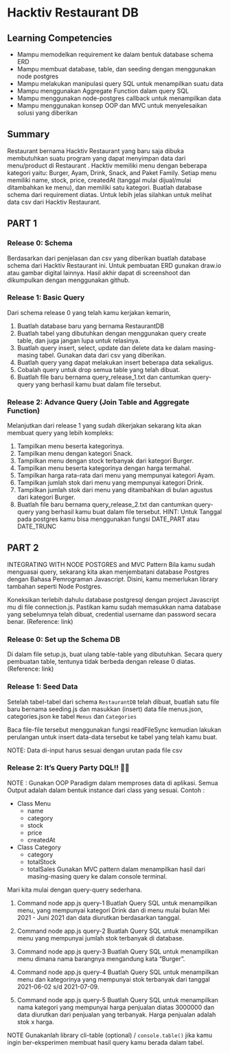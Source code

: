 # Hacktiv Restaurant DB
## Learning Competencies
- Mampu memodelkan requirement ke dalam bentuk database schema ERD
- Mampu membuat database, table, dan seeding dengan menggunakan node postgres
- Mampu melakukan manipulasi query SQL untuk menampilkan suatu data 
- Mampu menggunakan Aggregate Function dalam query SQL
- Mampu menggunakan node-postgres callback untuk menampilkan data
- Mampu menggunakan konsep OOP dan MVC untuk menyelesaikan solusi yang diberikan

## Summary
Restaurant bernama Hacktiv Restaurant yang baru saja dibuka membutuhkan suatu program yang dapat menyimpan data dari menu/product di Restaurant . Hacktiv memiliki menu dengan beberapa kategori yaitu: Burger, Ayam, Drink, Snack, and Paket Family. Setiap menu memiliki name, stock, price, createdAt (tanggal mulai dijual/mulai ditambahkan ke menu), dan memiliki satu kategori. 
Buatlah database schema dari requirement diatas. Untuk lebih jelas silahkan untuk melihat data csv dari Hacktiv Restaurant.

## PART 1
### Release 0: Schema
Berdasarkan dari penjelasan dan csv yang diberikan buatlah database schema dari Hacktiv Restaurant ini. Untuk pembuatan ERD gunakan draw.io atau gambar digital lainnya. Hasil akhir dapat di screenshoot dan dikumpulkan dengan menggunakan github.

### Release 1: Basic Query 
Dari schema release 0 yang telah kamu kerjakan kemarin, 
1. Buatlah database baru yang bernama RestaurantDB
2. Buatlah tabel yang dibutuhkan dengan menggunakan query create table, dan juga jangan lupa untuk relasinya.
3. Buatlah query insert, select, update dan delete data ke dalam masing-masing tabel. Gunakan data dari csv yang diberikan. 
4. Buatlah query yang dapat melakukan insert beberapa data sekaligus.
5. Cobalah query untuk drop semua table yang telah dibuat.
6. Buatlah file baru bernama query_release_1.txt dan cantumkan query-query yang berhasil kamu buat dalam file tersebut.

### Release 2: Advance Query (Join Table  and Aggregate Function)
Melanjutkan dari release 1 yang sudah dikerjakan sekarang kita akan membuat query yang lebih kompleks:  
1. Tampilkan menu beserta kategorinya.
2. Tampilkan menu dengan kategori Snack.
3. Tampilkan menu dengan stock terbanyak dari kategori Burger.
4. Tampilkan menu beserta kategorinya dengan harga termahal.
5. Tampilkan harga rata-rata dari menu yang mempunyai kategori Ayam.
6. Tampilkan jumlah stok dari menu yang mempunyai kategori Drink.
7. Tampilkan jumlah stok dari menu yang ditambahkan di bulan agustus dari kategori Burger.
8. Buatlah file baru bernama query_release_2.txt dan cantumkan query-query yang berhasil kamu buat dalam file tersebut.
HINT: Untuk Tanggal pada postgres kamu bisa menggunakan fungsi DATE_PART atau DATE_TRUNC 


## PART 2
INTEGRATING WITH NODE POSTGRES and MVC Pattern
Bila kamu sudah menguasai query, sekarang kita akan menjembatani database Postgres dengan Bahasa Pemrograman Javascript. Disini, kamu memerlukan library tambahan seperti Node Postgres.
 
Koneksikan terlebih dahulu database postgresql dengan project Javascript mu di file connection.js. Pastikan kamu sudah memasukkan nama database yang sebelumnya telah dibuat, credential username dan password secara benar. (Reference: link)

### Release 0: Set up the Schema DB
Di dalam file setup.js, buat ulang table-table yang dibutuhkan. Secara query pembuatan table, tentunya tidak berbeda dengan release 0 diatas. (Reference: link)

### Release 1: Seed Data
Setelah tabel-tabel dari schema `RestaurantDB` telah dibuat, buatlah satu file baru bernama seeding.js dan masukkan (insert) data file menus.json, categories.json ke tabel `Menus` dan `Categories`

Baca file-file tersebut menggunakan fungsi readFileSync kemudian lakukan perulangan untuk insert data-data tersebut ke tabel yang telah kamu buat.

NOTE: Data di-input harus sesuai dengan urutan pada file csv

### Release 2: It’s Query Party DQL!! 🎉🎉
NOTE : 
Gunakan OOP Paradigm dalam memproses data di aplikasi. Semua Output adalah dalam bentuk instance dari class yang sesuai.
Contoh : 
- Class Menu
    - name
    - category
    - stock
    - price
    - createdAt
- Class Category
    - category
    - totalStock
    - totalSales
Gunakan MVC pattern dalam menampilkan hasil dari masing-masing query ke dalam console terminal.

Mari kita mulai dengan query-query sederhana.
1. Command node app.js query-1
    Buatlah Query SQL untuk menampilkan menu, yang mempunyai kategori Drink dan di menu mulai bulan Mei 2021 - Juni 2021 dan data diurutkan berdasarkan tanggal.

2. Command node app.js query-2
    Buatlah Query SQL untuk menampilkan menu yang mempunyai jumlah stok terbanyak di database.

3. Command node app.js query-3
    Buatlah Query SQL untuk menampilkan menu dimana nama barangnya mengandung kata “Burger”.

4. Command node app.js query-4
    Buatlah Query SQL untuk menampilkan menu dan kategorinya yang mempunyai stok terbanyak dari tanggal 2021-06-02 s/d 2021-07-09.

5. Command node app.js query-5
    Buatlah Query SQL untuk menampilkan nama kategori yang mempunyai harga penjualan diatas 3000000 dan data diurutkan dari penjualan yang terbanyak.
    Harga penjualan adalah stok x harga.

NOTE
Gunakanlah library cli-table (optional) / `console.table()` jika kamu ingin ber-eksperimen membuat hasil query kamu berada dalam tabel.
